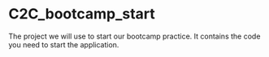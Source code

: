 # C2C_bootcamp_start
The project we will use to start our bootcamp practice. It contains the code you need to start the application.
